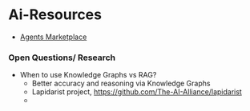 # Ai-Resources
- [Agents Marketplace](https://marketplace.agen.cy/home) 

### Open Questions/ Research
- When to use Knowledge Graphs vs RAG?
  - Better accuracy and reasoning via Knowledge Graphs
  - Lapidarist project, https://github.com/The-AI-Alliance/lapidarist
  - 
